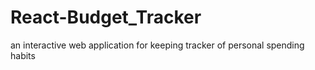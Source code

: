 # React-Budget_Tracker
an interactive web application for keeping tracker of personal spending habits

